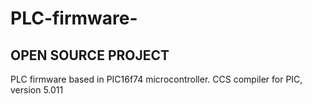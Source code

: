 # PLC-firmware-
## OPEN SOURCE PROJECT
PLC firmware based in PIC16f74 microcontroller.
CCS compiler for PIC, version 5.011
